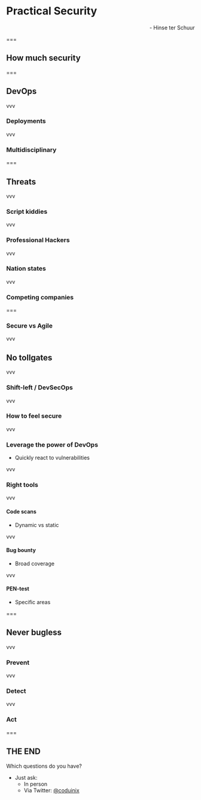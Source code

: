 
# Practical Security

<div align="right">- Hinse ter Schuur</div>

===

## How much security

===

## DevOps

vvv

### Deployments

vvv

### Multidisciplinary

===

## Threats

vvv

### Script kiddies

vvv

### Professional Hackers

vvv

### Nation states

vvv

### Competing companies

===


### Secure vs Agile

vvv

## No tollgates

vvv

### Shift-left / DevSecOps

vvv

### How to feel secure

vvv

### Leverage the power of DevOps
* Quickly react to vulnerabilities

vvv

### Right tools

vvv

#### Code scans
* Dynamic vs static

vvv

#### Bug bounty
* Broad coverage

vvv

#### PEN-test
* Specific areas

===

## Never bugless

vvv

### Prevent

vvv

### Detect

vvv

### Act

===

## THE END
Which questions do you have?

* Just ask:
  * In person
  * Via Twitter: [@coduinix](https://twitter.com/coduinix)